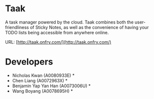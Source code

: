 # TaakA task manager powered by the cloud. Taak combines both the user-friendliness of Sticky Notes, as well as the convenience of having your TODO lists being accessible from anywhere online.URL: [http://taak.onfry.com/](http://taak.onfry.com/)# Developers* Nicholas Kwan (A0080933E)
	* * Chen Liang (A0072963X)
	* * Benjamin Yap Yan Han (A0073006U)
	* * Wang Boyang (A0078695H)
	* 
